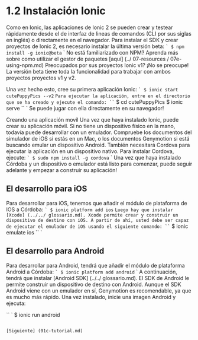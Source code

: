 # 1.2 Instalación Ionic
Como en Ionic, las aplicaciones de Ionic 2 se pueden crear y testear rápidamente desde el de interfaz de lineas de comandos
 (CLI por sus siglas en inglés) o directamente en el navegador.
Para instalar el SDK y crear proyectos de Ionic 2, es necesario instalar la última versión beta:
`` `
$ npm install -g ionic@beta
`` `
No está familiarizado con NPM? Aprenda más sobre como utilizar el gestor de paquetes [aquí] (../ 07-resources / 07e-using-npm.md)
Preocupados por sus proyectos Ionic v1? ¡No se preocupe! La versión beta tiene toda la funcionalidad para trabajar con ambos
 proyectos proyectos v1 y v2.

Una vez hecho esto, cree su primera aplicación Ionic:
`` `
$ ionic start cutePuppyPics --v2
`` `
Para ejecutar la aplicación, entre en el directorio que se ha creado y ejecute el comando:
`` `
$ cd cutePuppyPics
$ ionic serve
`` `
Se puede jugar con ella directamente en su navegador!

Creando una aplicación movil
Una vez que haya instalado Ionic, puede crear su aplicación móvil. Si no tiene un dispositivo físico en la mano, 
todavía puede desarrollar con un emulador. Compruebe los documentos del simulador de iOS si estás en un Mac, o los documentos 
Genymotion si está buscando emular un dispositivo Android. También necesitará Cordova para ejecutar la aplicación en un dispositivo nativo. 
Para instalar Cordova, ejecute:
`` `
$ sudo npm install -g cordova
`` `
Una vez que haya instalado Córdoba y un dispositivo o emulador está listo para comenzar, puede seguir adelante y empezar a construir 
su aplicación!

## El desarrollo para iOS
Para desarrollar para iOS, tenemos que añadir el módulo de plataforma de IOS a Córdoba:
`` `
$ ionic platform add ios
`` `
Luego hay que instalar [Xcode] (../../ glossario.md). Xcode permite crear y construir un dispositivo de destino con iOS.
A partir de ahí, usted debe ser capaz de ejecutar el emulador de iOS usando el siguiente comando:
`` `
$ ionic emulate ios
`` `
## El desarrollo para Android
Para desarrollar para Android, tendrá que añadir el módulo de plataforma Android a Córdoba:
`` `
$ ionic platform add android
`` `
A continuación, tendrá que instalar [Android SDK] (../../ glossario.md). El SDK de Android le permite construir un dispositivo 
de destino con Android. Aunque el SDK Android viene con un emulador en sí, Genymotion es recomendable, ya que es mucho más rápido. 
Una vez instalado, inicie una imagen Android y ejecuta:

`` `
$ ionic run android
```

[Siguiente] (01c-tutorial.md)
